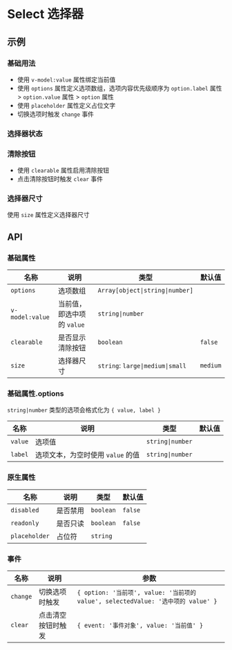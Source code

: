 # Select 选择器

## 示例

### 基础用法

- 使用 `v-model:value` 属性绑定当前值
- 使用 `options` 属性定义选项数组，选项内容优先级顺序为 `option.label` 属性 > `option.value` 属性 > `option` 属性
- 使用 `placeholder` 属性定义占位文字
- 切换选项时触发 `change` 事件

<preview path="./demos/basic.vue"></preview>

### 选择器状态

<preview path="./demos/state.vue"></preview>

### 清除按钮

- 使用 `clearable` 属性启用清除按钮
- 点击清除按钮时触发 `clear` 事件

<preview path="./demos/clearable.vue"></preview>

### 选择器尺寸

使用 `size` 属性定义选择器尺寸

<preview path="./demos/size.vue"></preview>

## API

### 基础属性

| 名称            | 说明                       | 类型                             | 默认值   |
| --------------- | -------------------------- | -------------------------------- | -------- |
| `options`       | 选项数组                   | `Array[object\|string\|number]`  |          |
| `v-model:value` | 当前值，即选中项的 `value` | `string\|number`                 |          |
| `clearable`     | 是否显示清除按钮           | `boolean`                        | `false`  |
| `size`          | 选择器尺寸                 | `string`: `large\|medium\|small` | `medium` |

### 基础属性.options

`string|number` 类型的选项会格式化为 `{ value, label }`

| 名称    | 说明                              | 类型             | 默认值 |
| ------- | --------------------------------- | ---------------- | ------ |
| `value` | 选项值                            | `string\|number` |        |
| `label` | 选项文本，为空时使用 `value` 的值 | `string\|number` |        |

### 原生属性

<!--@include: @/component/@parts/api-native.md-->

| 名称          | 说明     | 类型      | 默认值  |
| ------------- | -------- | --------- | ------- |
| `disabled`    | 是否禁用 | `boolean` | `false` |
| `readonly`    | 是否只读 | `boolean` | `false` |
| `placeholder` | 占位符   | `string`  |         |

### 事件

| 名称     | 说明               | 参数                                                                             |
| -------- | ------------------ | -------------------------------------------------------------------------------- |
| `change` | 切换选项时触发     | `{ option: '当前项', value: '当前项的 value', selectedValue: '选中项的 value' }` |
| `clear`  | 点击清空按钮时触发 | `{ event: '事件对象', value: '当前值' }`                                         |
